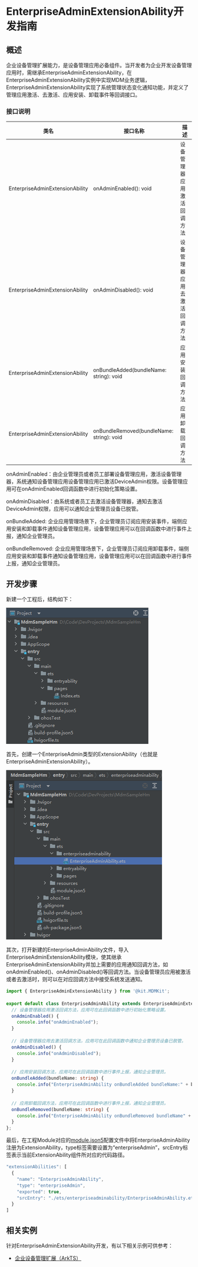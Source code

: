 # EnterpriseAdminExtensionAbility开发指南

## 概述

企业设备管理扩展能力，是设备管理应用必备组件。当开发者为企业开发设备管理应用时，需继承EnterpriseAdminExtensionAbility，在EnterpriseAdminExtensionAbility实例中实现MDM业务逻辑，EnterpriseAdminExtensionAbility实现了系统管理状态变化通知功能，并定义了管理应用激活、去激活、应用安装、卸载事件等回调接口。

### 接口说明

| 类名                            | 接口名称                                  | 描述                         |
| ------------------------------- | ----------------------------------------- | ---------------------------- |
| EnterpriseAdminExtensionAbility | onAdminEnabled(): void                    | 设备管理器应用激活回调方法   |
| EnterpriseAdminExtensionAbility | onAdminDisabled(): void                   | 设备管理器应用去激活回调方法 |
| EnterpriseAdminExtensionAbility | onBundleAdded(bundleName: string): void   | 应用安装回调方法             |
| EnterpriseAdminExtensionAbility | onBundleRemoved(bundleName: string): void | 应用卸载回调方法             |

onAdminEnabled：由企业管理员或者员工部署设备管理应用，激活设备管理器，系统通知设备管理应用设备管理应用已激活DeviceAdmin权限。设备管理应用可在onAdminEnabled回调函数中进行初始化策略设置。

onAdminDisabled：由系统或者员工去激活设备管理器，通知去激活DeviceAdmin权限，应用可以通知企业管理员设备已脱管。

onBundleAdded: 企业应用管理场景下，企业管理员订阅应用安装事件，端侧应用安装和卸载事件通知设备管理应用，设备管理应用可以在回调函数中进行事件上报，通知企业管理员。

onBundleRemoved: 企业应用管理场景下，企业管理员订阅应用卸载事件，端侧应用安装和卸载事件通知设备管理应用，设备管理应用可以在回调函数中进行事件上报，通知企业管理员。

## 开发步骤

新建一个工程后，结构如下：

![guide_struct_init.png](./figures/guide_struct_init.png)

首先，创建一个EnterpriseAdmin类型的ExtensionAbility（也就是EnterpriseAdminExtensionAbility）。

![guide_struct_done.png](./figures/guide_struct_done.png)

其次，打开新建的EnterpriseAdminAbility文件，导入EnterpriseAdminExtensionAbility模块，使其继承EnterpriseAdminExtensionAbility并加上需要的应用通知回调方法，如onAdminEnabled()、onAdminDisabled()等回调方法。当设备管理员应用被激活或者去激活时，则可以在对应回调方法中接受系统发送通知。

```ts
import { EnterpriseAdminExtensionAbility } from '@kit.MDMKit';

export default class EnterpriseAdminAbility extends EnterpriseAdminExtensionAbility {
  // 设备管理器应用激活回调方法，应用可在此回调函数中进行初始化策略设置。
  onAdminEnabled() {
    console.info("onAdminEnabled");
  }

  // 设备管理器应用去激活回调方法，应用可在此回调函数中通知企业管理员设备已脱管。
  onAdminDisabled() {
    console.info("onAdminDisabled");
  }
  
  // 应用安装回调方法，应用可在此回调函数中进行事件上报，通知企业管理员。
  onBundleAdded(bundleName: string) {
    console.info("EnterpriseAdminAbility onBundleAdded bundleName:" + bundleName);
  }

  // 应用卸载回调方法，应用可在此回调函数中进行事件上报，通知企业管理员。
  onBundleRemoved(bundleName: string) {
    console.info("EnterpriseAdminAbility onBundleRemoved bundleName" + bundleName);
  }
};
```

最后，在工程Module对应的[module.json5](https://developer.huawei.com/consumer/cn/doc/harmonyos-guides-V2/module-configuration-file-0000001427744540-V2)配置文件中将EnterpriseAdminAbility注册为ExtensionAbility，type标签需要设置为“enterpriseAdmin”，srcEntry标签表示当前ExtensionAbility组件所对应的代码路径。

```ts
"extensionAbilities": [
  {
	"name": "EnterpriseAdminAbility",
	"type": "enterpriseAdmin",
	"exported": true,
	"srcEntry": "./ets/enterpriseadminability/EnterpriseAdminAbility.ets"
  }
]
```

## 相关实例

针对EnterpriseAdminExtensionAbility开发，有以下相关示例可供参考：

- [企业设备管理扩展（ArkTS）](https://gitee.com/openharmony/applications_app_samples/tree/master/code/SystemFeature/ApplicationModels/EnterpriseAdminExtensionAbility)